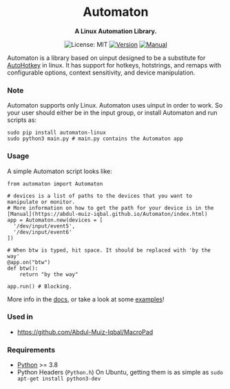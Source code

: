 <div align="center">
  <h1>Automaton</h1>

  <p>
    <strong>A Linux Automation Library.</strong>
  </p>

  <p>
    <img src="https://img.shields.io/pypi/l/automaton-linux" alt="License: MIT" style="max-width:100%;">
    <a href="https://pypi.org/project/automaton-linux/" rel="nofollow"><img src="https://img.shields.io/pypi/v/automaton-linux" alt="Version" style="max-width:100%;"></a>
    <a href="https://abdul-muiz-iqbal.github.io/Automaton/index.html" rel="nofollow"><img src="https://img.shields.io/badge/Manual-online-brightgreen" alt="Manual" style="max-width:100%;"></a>
  </p>

</div>

Automaton is a library based on uinput designed to be a substitute for [AutoHotkey](https://www.autohotkey.com/) in linux.
It has support for hotkeys, hotstrings, and remaps with configurable options, context sensitivity, and device manipulation.

### Note
Automaton supports only Linux.
Automaton uses uinput in order to work. So your user should either be in the input group, or install Automaton and run scripts as:
```shell
sudo pip install automaton-linux
sudo python3 main.py # main.py contains the Automaton app
```

### Usage
A simple Automaton script looks like:
```python3
from automaton import Automaton

# devices is a list of paths to the devices that you want to manipulate or monitor.
# More information on how to get the path for your device is in the [Manual](https://abdul-muiz-iqbal.github.io/Automaton/index.html)
app = Automaton.new(devices = [
  '/dev/input/event5',
  '/dev/input/event6'
])

# When btw is typed, hit space. It should be replaced with 'by the way'
@app.on("btw")
def btw():
    return "by the way"
    
app.run() # Blocking.
```
More info in the [docs](https://abdul-muiz-iqbal.github.io/Automaton/index.html), or take a look at some [examples](https://github.com/Abdul-Muiz-Iqbal/Automaton/tree/main/examples)!

### Used in
- https://github.com/Abdul-Muiz-Iqbal/MacroPad

### Requirements
- [Python](https://python.org/download) >= 3.8
- Python Headers (`Python.h`)
On Ubuntu, getting them is as simple as `sudo apt-get install python3-dev`
